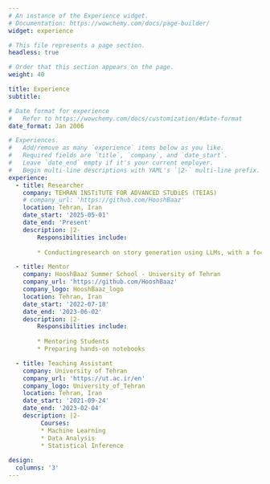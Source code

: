 ```yaml
---
# An instance of the Experience widget.
# Documentation: https://wowchemy.com/docs/page-builder/
widget: experience

# This file represents a page section.
headless: true

# Order that this section appears on the page.
weight: 40

title: Experience
subtitle:

# Date format for experience
#   Refer to https://wowchemy.com/docs/customization/#date-format
date_format: Jan 2006

# Experiences.
#   Add/remove as many `experience` items below as you like.
#   Required fields are `title`, `company`, and `date_start`.
#   Leave `date_end` empty if it's your current employer.
#   Begin multi-line descriptions with YAML's `|2-` multi-line prefix.
experience:
  - title: Researcher
    company: TEHRAN INSTiTUTE FOR ADVANCED STUDiES (TEIAS)
    # company_url: 'https://github.com/HooshBaaz'
    location: Tehran, Iran
    date_start: '2025-05-01'
    date_end: 'Present'
    description: |2-
        Responsibilities include:
        
        * Conductingresearch on story generation using LLMs, with a focusonaligning narratives to cultural contexts and value systems

  - title: Mentor
    company: HooshBaaz Summer School - University of Tehran
    company_url: 'https://github.com/HooshBaaz'
    company_logo: HooshBaaz_logo
    location: Tehran, Iran
    date_start: '2022-07-18'
    date_end: '2023-06-02'
    description: |2-
        Responsibilities include:
        
        * Mentoring Students
        * Preparing hands-on notebooks

  - title: Teaching Assistant
    company: University of Tehran
    company_url: 'https://ut.ac.ir/en'
    company_logo: University_of_Tehran
    location: Tehran, Iran
    date_start: '2021-09-24'
    date_end: '2023-02-04'
    description: |2-
         Courses:
         * Machine Learning
         * Data Analysis
         * Statistical Inference
       
design:
  columns: '3'
---
```

